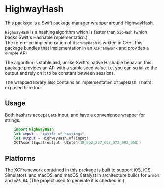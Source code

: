 # HighwayHash

This package is a Swift package manager wrapper around [HighwayHash](https://github.com/google/highwayhash).

`HighwayHash` is a hashing algorithm which is faster than `SipHash` (which backs Swift's Hashable implementation.)  
The reference implementation of `HighwayHash` is written in C++. This package bundles that implementation
in an `XCFramework` and provides a simple API.

The algorithm is stable and, unlike Swift's native Hashable behavior, this package provides an API with a stable
seed value. i.e. you can serialize the output and rely on it to be constant between sessions.

The wrapped library also contains an implementation of SipHash. That's exposed here too.

## Usage

Both hashers accept `Data` input, and have a convenience wrapper for strings. 

```swift
    import HighwayHash
    let input = "battle of hastings"
    let output = HighwayHash.of(input)
    XCTAssertEqual(output, UInt64(10_502_827_635_072_092_050))
```

## Platforms

The XCFramework contained in this package is built to support iOS, iOS Simulators, and macOS, and macOS Catalyst 
in architecture builds for `arm64` and `x86_64`.
(The project used to generate it is checked in.)
